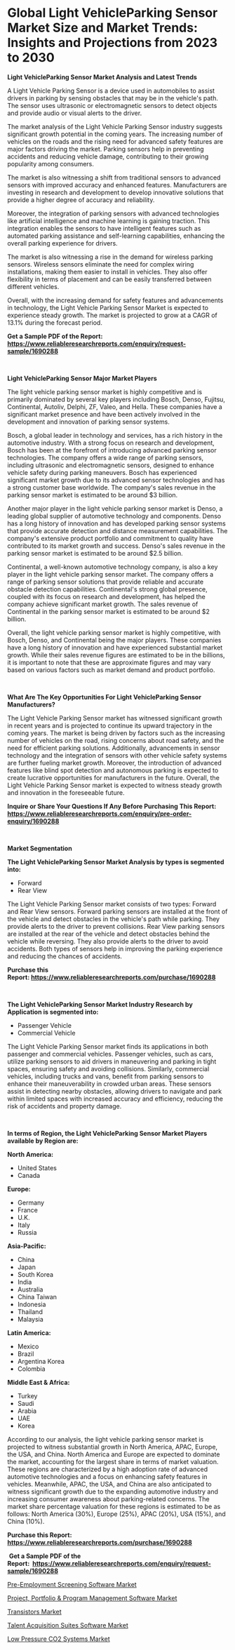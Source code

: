 <p><h1>Global Light VehicleParking Sensor Market Size and Market Trends: Insights and Projections from 2023 to 2030</h1></p><p><strong>Light VehicleParking Sensor Market Analysis and Latest Trends</strong></p>
<p><p>A Light Vehicle Parking Sensor is a device used in automobiles to assist drivers in parking by sensing obstacles that may be in the vehicle's path. The sensor uses ultrasonic or electromagnetic sensors to detect objects and provide audio or visual alerts to the driver.</p><p>The market analysis of the Light Vehicle Parking Sensor industry suggests significant growth potential in the coming years. The increasing number of vehicles on the roads and the rising need for advanced safety features are major factors driving the market. Parking sensors help in preventing accidents and reducing vehicle damage, contributing to their growing popularity among consumers.</p><p>The market is also witnessing a shift from traditional sensors to advanced sensors with improved accuracy and enhanced features. Manufacturers are investing in research and development to develop innovative solutions that provide a higher degree of accuracy and reliability.</p><p>Moreover, the integration of parking sensors with advanced technologies like artificial intelligence and machine learning is gaining traction. This integration enables the sensors to have intelligent features such as automated parking assistance and self-learning capabilities, enhancing the overall parking experience for drivers.</p><p>The market is also witnessing a rise in the demand for wireless parking sensors. Wireless sensors eliminate the need for complex wiring installations, making them easier to install in vehicles. They also offer flexibility in terms of placement and can be easily transferred between different vehicles.</p><p>Overall, with the increasing demand for safety features and advancements in technology, the Light Vehicle Parking Sensor Market is expected to experience steady growth. The market is projected to grow at a CAGR of 13.1% during the forecast period.</p></p>
<p><strong>Get a Sample PDF of the Report:&nbsp; <a href="https://www.reliableresearchreports.com/enquiry/request-sample/1690288">https://www.reliableresearchreports.com/enquiry/request-sample/1690288</a></strong></p>
<p>&nbsp;</p>
<p><strong>Light VehicleParking Sensor Major Market Players</strong></p>
<p><p>The light vehicle parking sensor market is highly competitive and is primarily dominated by several key players including Bosch, Denso, Fujitsu, Continental, Autoliv, Delphi, ZF, Valeo, and Hella. These companies have a significant market presence and have been actively involved in the development and innovation of parking sensor systems.</p><p>Bosch, a global leader in technology and services, has a rich history in the automotive industry. With a strong focus on research and development, Bosch has been at the forefront of introducing advanced parking sensor technologies. The company offers a wide range of parking sensors, including ultrasonic and electromagnetic sensors, designed to enhance vehicle safety during parking maneuvers. Bosch has experienced significant market growth due to its advanced sensor technologies and has a strong customer base worldwide. The company's sales revenue in the parking sensor market is estimated to be around $3 billion.</p><p>Another major player in the light vehicle parking sensor market is Denso, a leading global supplier of automotive technology and components. Denso has a long history of innovation and has developed parking sensor systems that provide accurate detection and distance measurement capabilities. The company's extensive product portfolio and commitment to quality have contributed to its market growth and success. Denso's sales revenue in the parking sensor market is estimated to be around $2.5 billion.</p><p>Continental, a well-known automotive technology company, is also a key player in the light vehicle parking sensor market. The company offers a range of parking sensor solutions that provide reliable and accurate obstacle detection capabilities. Continental's strong global presence, coupled with its focus on research and development, has helped the company achieve significant market growth. The sales revenue of Continental in the parking sensor market is estimated to be around $2 billion.</p><p>Overall, the light vehicle parking sensor market is highly competitive, with Bosch, Denso, and Continental being the major players. These companies have a long history of innovation and have experienced substantial market growth. While their sales revenue figures are estimated to be in the billions, it is important to note that these are approximate figures and may vary based on various factors such as market demand and product portfolio.</p></p>
<p>&nbsp;</p>
<p><strong>What Are The Key Opportunities For Light VehicleParking Sensor Manufacturers?</strong></p>
<p><p>The Light Vehicle Parking Sensor market has witnessed significant growth in recent years and is projected to continue its upward trajectory in the coming years. The market is being driven by factors such as the increasing number of vehicles on the road, rising concerns about road safety, and the need for efficient parking solutions. Additionally, advancements in sensor technology and the integration of sensors with other vehicle safety systems are further fueling market growth. Moreover, the introduction of advanced features like blind spot detection and autonomous parking is expected to create lucrative opportunities for manufacturers in the future. Overall, the Light Vehicle Parking Sensor market is expected to witness steady growth and innovation in the foreseeable future.</p></p>
<p><strong>Inquire or Share Your Questions If Any Before Purchasing This Report: <a href="https://www.reliableresearchreports.com/enquiry/pre-order-enquiry/1690288">https://www.reliableresearchreports.com/enquiry/pre-order-enquiry/1690288</a></strong></p>
<p>&nbsp;</p>
<p><strong>Market Segmentation</strong></p>
<p><strong>The Light VehicleParking Sensor Market Analysis by types is segmented into:</strong></p>
<p><ul><li>Forward</li><li>Rear View</li></ul></p>
<p><p>The Light Vehicle Parking Sensor market consists of two types: Forward and Rear View sensors. Forward parking sensors are installed at the front of the vehicle and detect obstacles in the vehicle's path while parking. They provide alerts to the driver to prevent collisions. Rear View parking sensors are installed at the rear of the vehicle and detect obstacles behind the vehicle while reversing. They also provide alerts to the driver to avoid accidents. Both types of sensors help in improving the parking experience and reducing the chances of accidents.</p></p>
<p><strong>Purchase this Report:&nbsp;<a href="https://www.reliableresearchreports.com/purchase/1690288">https://www.reliableresearchreports.com/purchase/1690288</a></strong></p>
<p>&nbsp;</p>
<p><strong>The Light VehicleParking Sensor Market Industry Research by Application is segmented into:</strong></p>
<p><ul><li>Passenger Vehicle</li><li>Commercial Vehicle</li></ul></p>
<p><p>The Light Vehicle Parking Sensor market finds its applications in both passenger and commercial vehicles. Passenger vehicles, such as cars, utilize parking sensors to aid drivers in maneuvering and parking in tight spaces, ensuring safety and avoiding collisions. Similarly, commercial vehicles, including trucks and vans, benefit from parking sensors to enhance their maneuverability in crowded urban areas. These sensors assist in detecting nearby obstacles, allowing drivers to navigate and park within limited spaces with increased accuracy and efficiency, reducing the risk of accidents and property damage.</p></p>
<p>&nbsp;</p>
<p><strong>In terms of Region, the Light VehicleParking Sensor Market Players available by Region are:</strong></p>
<p>
    <p> <strong> North America: </strong>
        <ul>
            <li>United States</li>
            <li>Canada</li>
        </ul>
        </p> 
    <p> <strong> Europe: </strong>
        <ul>
            <li>Germany</li>
            <li>France</li>
            <li>U.K.</li>
            <li>Italy</li>
            <li>Russia</li>
        </ul>
        </p> 
    <p> <strong> Asia-Pacific: </strong>
        <ul>
            <li>China</li>
            <li>Japan</li>
            <li>South Korea</li>
            <li>India</li>
            <li>Australia</li>
            <li>China Taiwan</li>
            <li>Indonesia</li>
            <li>Thailand</li>
            <li>Malaysia</li>
        </ul>
        </p> 
    <p> <strong> Latin America: </strong>
        <ul>
            <li>Mexico</li>
            <li>Brazil</li>
            <li>Argentina Korea</li>
            <li>Colombia</li>
        </ul>
        </p> 
    <p> <strong> Middle East & Africa: </strong>
        <ul>
            <li>Turkey</li>
            <li>Saudi</li>
            <li>Arabia</li>
            <li>UAE</li>
            <li>Korea</li>
        </ul>
    </p>
    </p>
<p><p>According to our analysis, the light vehicle parking sensor market is projected to witness substantial growth in North America, APAC, Europe, the USA, and China. North America and Europe are expected to dominate the market, accounting for the largest share in terms of market valuation. These regions are characterized by a high adoption rate of advanced automotive technologies and a focus on enhancing safety features in vehicles. Meanwhile, APAC, the USA, and China are also anticipated to witness significant growth due to the expanding automotive industry and increasing consumer awareness about parking-related concerns. The market share percentage valuation for these regions is estimated to be as follows: North America (30%), Europe (25%), APAC (20%), USA (15%), and China (10%).</p></p>
<p><strong>Purchase this Report: <a href="https://www.reliableresearchreports.com/purchase/1690288">https://www.reliableresearchreports.com/purchase/1690288</a></strong></p>
<p>&nbsp;<strong>Get a Sample PDF of the Report:&nbsp;&nbsp;<a href="https://www.reliableresearchreports.com/enquiry/request-sample/1690288">https://www.reliableresearchreports.com/enquiry/request-sample/1690288</a></strong></p>
<p><strong></strong></p>
<p><p><a href="https://www.linkedin.com/pulse/decoding-pre-employment-screening-software-market-deep-dive-jwo6e/">Pre-Employment Screening Software Market</a></p><p><a href="https://www.linkedin.com/pulse/decoding-project-portfolio-amp-program-management-software-zgmne/">Project, Portfolio & Program Management Software Market</a></p><p><a href="https://medium.com/@eliasmann73/transistors-market-the-key-to-successful-business-strategy-forecast-till-2030-d606f177995b">Transistors Market</a></p><p><a href="https://www.linkedin.com/pulse/talent-acquisition-suites-software-market-research-report-gep1e/">Talent Acquisition Suites Software Market</a></p><p><a href="https://medium.com/@omamuller06/low-pressure-co2-systems-market-analysis-and-sze-forecasted-for-period-from-2023-to-2030-4ccf1a810f15">Low Pressure CO2 Systems Market</a></p></p>